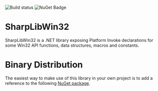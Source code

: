 ![Build status](https://slions.visualstudio.com/_apis/public/build/definitions/ad16bbd0-a884-4787-8e3a-85daf30cca16/8/badge)
![NuGet Badge](https://buildstats.info/nuget/SharpLibWin32)

# SharpLibWin32

SharpLibWin32 is a .NET library exposing Platform Invoke declarations for some Win32 API functions, data structures, macros and constants.

# Binary Distribution
The easiest way to make use of this library in your own project is to add a reference to the following [NuGet package](https://www.nuget.org/packages/SharpLibWin32/).
